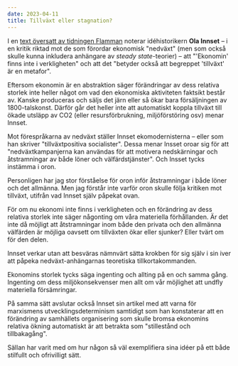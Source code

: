 ```yaml
---
date: 2023-04-11
title: Tillväxt eller stagnation?
---
```

I en [text översatt av tidningen Flamman](http://localhost:1313/2023-04-11-tillvaxt-eller-stagnation/) noterar idéhistorikern **Ola Innset** – i en kritik riktad mot de som förordar ekonomisk "nedväxt" (men som också skulle kunna inkludera anhängare av *steady state*-teorier) – att "'Ekonomin' finns inte i verkligheten" och att det "betyder också att begreppet 'tillväxt' är en metafor".

Eftersom ekonomin är en abstraktion säger förändringar av dess relativa storlek inte heller något om vad den ekonomiska aktiviteten faktsikt består av. Kanske produceras och säljs det järn eller så ökar bara försäljningen av 1800-talskonst. Därför går det heller inte att automatiskt koppla tillväxt till ökade utsläpp av CO2 (eller resursförbrukning, miljöförstöring osv) menar Innset.

Mot förespråkarna av nedväxt ställer Innset ekomodernisterna – eller som han skriver "tillväxtpositiva socialister". Dessa menar Insset oroar sig för att "nedväxtkampanjerna kan användas för att motivera nedskärningar och åtstramningar av både löner och välfärdstjänster". Och Insset tycks instämma i oron.

Personligen har jag stor förståelse för oron inför åtstramningar i både löner och det allmänna. Men jag förstår inte varför oron skulle följa kritiken mot tillväxt, utifrån vad Innset själv påpekat ovan.

För om nu ekonomi inte finns i verkligheten och en förändring av dess relativa storlek inte säger någonting om våra materiella förhållanden. Är det inte då möjligt att åtstramningar inom både den privata och den allmänna välfärden är möjliga oavsett om tillväxten ökar eller sjunker? Eller tvärt om för den delen.

Innset verkar utan att besväras nämnvärt sätta krokben för sig själv i sin iver att påpeka nedväxt-anhängarnas teoretiska tillkortakommanden.

Ekonomins storlek tycks säga ingenting och allting på en och samma gång. Ingenting om dess miljökonsekvenser men allt om vår möjlighet att undfly materiella försämringar.

På samma sätt avslutar också Innset sin artikel med att varna för marxismens utvecklingsdeterminism samtidigt som han konstaterar att en förändring av samhällets organisering som skulle bromsa ekonomins relativa ökning automatiskt är att betrakta som "stillestånd och tillbakagång".

Sällan har varit med om hur någon så väl exemplifiera sina idéer på ett både stilfullt och ofrivilligt sätt.